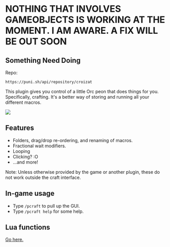 # NOTHING THAT INVOLVES GAMEOBJECTS IS WORKING AT THE MOMENT. I AM AWARE. A FIX WILL BE OUT SOON

## Something Need Doing

Repo:

```
https://puni.sh/api/repository/croizat
```

This plugin gives you control of a little Orc peon that does things for you.
Specifically, crafting.
It's a better way of storing and running all your different macros.

![](https://github.com/croizat/SomethingNeedDoing/raw/master/res/game.png)

## Features

- Folders, drag/drop re-ordering, and renaming of macros.
- Fractional wait modifiers.
- Looping
- Clicking? :O
- ...and more!

Note: Unless otherwise provided by the game or another plugin, these do not work outside the craft interface.

## In-game usage

- Type `/pcraft` to pull up the GUI.
- Type `/pcraft help` for some help.

## Lua functions

[Go here.](https://github.com/Jaksuhn/SomethingNeedDoing/tree/master/SomethingNeedDoing/Misc/Commands)
